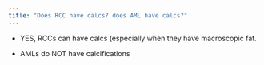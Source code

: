 ```yaml
---
title: "Does RCC have calcs? does AML have calcs?"
---
```

- YES, RCCs can have calcs (especially when they have macroscopic fat.

- AMLs do NOT have calcifications


